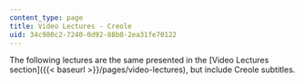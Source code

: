 ```yaml
---
content_type: page
title: Video Lectures - Creole
uid: 34c980c2-7240-0d92-88b0-2ea31fe70122
---
```


The following lectures are the same presented in the [Video Lectures section]({{< baseurl >}}/pages/video-lectures), but include Creole subtitles.